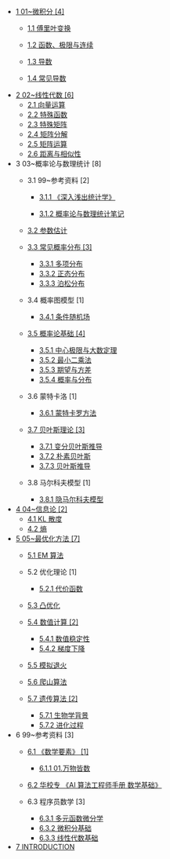  - [1 01~微积分 [4]](/01~微积分/README.md)
    - [1.1 傅里叶变换](/01~微积分/傅里叶变换/README.md)
      
    - [1.2 函数、极限与连续](/01~微积分/函数、极限与连续.md)
    - [1.3 导数](/01~微积分/导数.md)
    - [1.4 常见导数](/01~微积分/常见导数.md)
  - [2 02~线性代数 [6]](/02~线性代数/README.md)
    - [2.1 向量运算](/02~线性代数/向量运算.md)
    - [2.2 特殊函数](/02~线性代数/特殊函数.md)
    - [2.3 特殊矩阵](/02~线性代数/特殊矩阵.md)
    - [2.4 矩阵分解](/02~线性代数/矩阵分解.md)
    - [2.5 矩阵运算](/02~线性代数/矩阵运算.md)
    - [2.6 距离与相似性](/02~线性代数/距离与相似性.md)
  - 3 03~概率论与数理统计 [8]
    - 3.1 99~参考资料 [2]
      - [3.1.1 《深入浅出统计学》](/03~概率论与数理统计/99~参考资料/2011-《深入浅出统计学》/README.md)
        
      - [3.1.2 概率论与数理统计笔记](/03~概率论与数理统计/99~参考资料/概率论与数理统计笔记.md)
    - [3.2 参数估计](/03~概率论与数理统计/参数估计/README.md)
      
    - [3.3 常见概率分布 [3]](/03~概率论与数理统计/常见概率分布/README.md)
      - [3.3.1 多项分布](/03~概率论与数理统计/常见概率分布/多项分布.md)
      - [3.3.2 正态分布](/03~概率论与数理统计/常见概率分布/正态分布.md)
      - [3.3.3 泊松分布](/03~概率论与数理统计/常见概率分布/泊松分布.md)
    - 3.4 概率图模型 [1]
      - [3.4.1 条件随机场](/03~概率论与数理统计/概率图模型/条件随机场.md)
    - [3.5 概率论基础 [4]](/03~概率论与数理统计/概率论基础/README.md)
      - [3.5.1 中心极限与大数定理](/03~概率论与数理统计/概率论基础/中心极限与大数定理.md)
      - [3.5.2 最小二乘法](/03~概率论与数理统计/概率论基础/最小二乘法.md)
      - [3.5.3 期望与方差](/03~概率论与数理统计/概率论基础/期望与方差.md)
      - [3.5.4 概率与分布](/03~概率论与数理统计/概率论基础/概率与分布.md)
    - 3.6 蒙特卡洛 [1]
      - [3.6.1 蒙特卡罗方法](/03~概率论与数理统计/蒙特卡洛/蒙特卡罗方法.md)
    - [3.7 贝叶斯理论 [3]](/03~概率论与数理统计/贝叶斯理论/README.md)
      - [3.7.1 变分贝叶斯推导](/03~概率论与数理统计/贝叶斯理论/变分贝叶斯推导.md)
      - [3.7.2 朴素贝叶斯](/03~概率论与数理统计/贝叶斯理论/朴素贝叶斯.md)
      - [3.7.3 贝叶斯推导](/03~概率论与数理统计/贝叶斯理论/贝叶斯推导.md)
    - 3.8 马尔科夫模型 [1]
      - [3.8.1 隐马尔科夫模型](/03~概率论与数理统计/马尔科夫模型/隐马尔科夫模型.md)
  - [4 04~信息论 [2]](/04~信息论/README.md)
    - [4.1 KL 散度](/04~信息论/KL%20散度.md)
    - [4.2 熵](/04~信息论/熵.md)
  - [5 05~最优化方法 [7]](/05~最优化方法/README.md)
    - [5.1 EM 算法](/05~最优化方法/EM%20算法/README.md)
      
    - 5.2 优化理论 [1]
      - [5.2.1 代价函数](/05~最优化方法/优化理论/代价函数.md)
    - [5.3 凸优化](/05~最优化方法/凸优化/README.md)
      
    - [5.4 数值计算 [2]](/05~最优化方法/数值计算/README.md)
      - [5.4.1 数值稳定性](/05~最优化方法/数值计算/数值稳定性.md)
      - [5.4.2 梯度下降](/05~最优化方法/数值计算/梯度下降.md)
    - [5.5 模拟退火](/05~最优化方法/模拟退火/README.md)
      
    - [5.6 爬山算法](/05~最优化方法/爬山算法/README.md)
      
    - [5.7 遗传算法 [2]](/05~最优化方法/遗传算法/README.md)
      - [5.7.1 生物学背景](/05~最优化方法/遗传算法/生物学背景.md)
      - [5.7.2 进化过程](/05~最优化方法/遗传算法/进化过程.md)
  - 6 99~参考资料 [3]
    - [6.1 《数学要素》 [1]](/99~参考资料/2022-《数学要素》/README.md)
      - [6.1.1 01.万物皆数](/99~参考资料/2022-《数学要素》/01.万物皆数.md)
    - [6.2 华校专 《AI 算法工程师手册 数学基础》](/99~参考资料/华校专-《AI%20算法工程师手册-数学基础》/README.md)
      
    - 6.3 程序员数学 [3]
      - [6.3.1 多元函数微分学](/99~参考资料/程序员数学/多元函数微分学.md)
      - [6.3.2 微积分基础](/99~参考资料/程序员数学/微积分基础.md)
      - [6.3.3 线性代数基础](/99~参考资料/程序员数学/线性代数基础.md)
  - [7 INTRODUCTION](/INTRODUCTION.md)